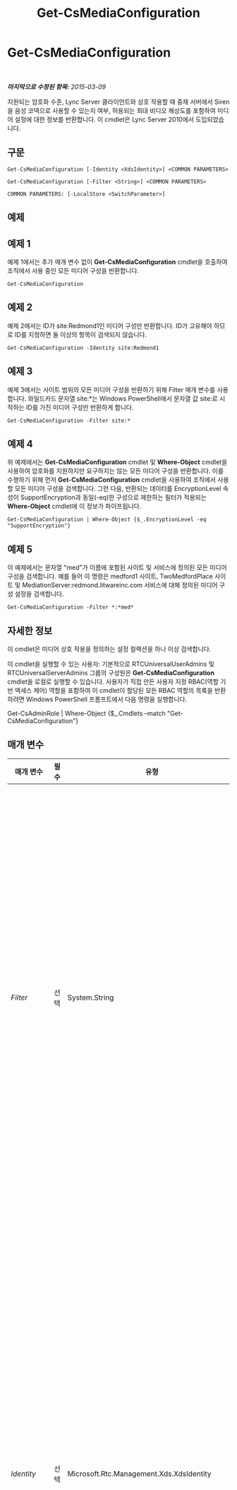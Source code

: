 ﻿---
title: Get-CsMediaConfiguration
TOCTitle: Get-CsMediaConfiguration
ms:assetid: 071c1733-07c3-4075-8745-367634e37941
ms:mtpsurl: https://technet.microsoft.com/ko-kr/library/Gg398128(v=OCS.15)
ms:contentKeyID: 49302702
ms.date: 08/10/2015
mtps_version: v=OCS.15
ms.translationtype: HT
---

# Get-CsMediaConfiguration

 

_**마지막으로 수정된 항목:** 2015-03-09_

지원되는 암호화 수준, Lync Server 클라이언트와 상호 작용할 때 중재 서버에서 Siren을 음성 코덱으로 사용할 수 있는지 여부, 허용되는 최대 비디오 해상도를 포함하여 미디어 설정에 대한 정보를 반환합니다. 이 cmdlet은 Lync Server 2010에서 도입되었습니다.

## 구문

    Get-CsMediaConfiguration [-Identity <XdsIdentity>] <COMMON PARAMETERS>

    Get-CsMediaConfiguration [-Filter <String>] <COMMON PARAMETERS>

    COMMON PARAMETERS: [-LocalStore <SwitchParameter>]

## 예제

## 예제 1

예제 1에서는 추가 매개 변수 없이 **Get-CsMediaConfiguration** cmdlet을 호출하여 조직에서 사용 중인 모든 미디어 구성을 반환합니다.

    Get-CsMediaConfiguration

## 예제 2

예제 2에서는 ID가 site:Redmond1인 미디어 구성만 반환합니다. ID가 고유해야 하므로 ID를 지정하면 둘 이상의 항목이 검색되지 않습니다.

    Get-CsMediaConfiguration -Identity site:Redmond1

## 예제 3

예제 3에서는 사이트 범위의 모든 미디어 구성을 반환하기 위해 Filter 매개 변수를 사용합니다. 와일드카드 문자열 site:\*는 Windows PowerShell에서 문자열 값 site:로 시작하는 ID를 가진 미디어 구성만 반환하게 합니다.

    Get-CsMediaConfiguration -Filter site:*

## 예제 4

위 예제에서는 **Get-CsMediaConfiguration** cmdlet 및 **Where-Object** cmdlet을 사용하여 암호화를 지원하지만 요구하지는 않는 모든 미디어 구성을 반환합니다. 이를 수행하기 위해 먼저 **Get-CsMediaConfiguration** cmdlet을 사용하여 조직에서 사용할 모든 미디어 구성을 검색합니다. 그런 다음, 반환되는 데이터를 EncryptionLevel 속성이 SupportEncryption과 동일(-eq)한 구성으로 제한하는 필터가 적용되는 **Where-Object** cmdlet에 이 정보가 파이프됩니다.

    Get-CsMediaConfiguration | Where-Object {$_.EncryptionLevel -eq "SupportEncryption"}

## 예제 5

이 예제에서는 문자열 "med"가 이름에 포함된 사이트 및 서비스에 정의된 모든 미디어 구성을 검색합니다. 예를 들어 이 명령은 medford1 사이트, TwoMedfordPlace 사이트 및 MediationServer:redmond.litwareinc.com 서비스에 대해 정의된 미디어 구성 설정을 검색합니다.

    Get-CsMediaConfiguration -Filter *:*med*

## 자세한 정보

이 cmdlet은 미디어 상호 작용을 정의하는 설정 컬렉션을 하나 이상 검색합니다.

이 cmdlet을 실행할 수 있는 사용자: 기본적으로 RTCUniversalUserAdmins 및 RTCUniversalServerAdmins 그룹의 구성원은 **Get-CsMediaConfiguration** cmdlet을 로컬로 실행할 수 있습니다. 사용자가 직접 만든 사용자 지정 RBAC(역할 기반 액세스 제어) 역할을 포함하여 이 cmdlet이 할당된 모든 RBAC 역할의 목록을 반환하려면 Windows PowerShell 프롬프트에서 다음 명령을 실행합니다.

Get-CsAdminRole | Where-Object {$\_.Cmdlets –match "Get-CsMediaConfiguration"}

## 매개 변수


<table>
<colgroup>
<col style="width: 25%" />
<col style="width: 25%" />
<col style="width: 25%" />
<col style="width: 25%" />
</colgroup>
<thead>
<tr class="header">
<th>매개 변수</th>
<th>필수</th>
<th>유형</th>
<th>설명</th>
</tr>
</thead>
<tbody>
<tr class="odd">
<td><p><em>Filter</em></p></td>
<td><p>선택</p></td>
<td><p>System.String</p></td>
<td><p>이 매개 변수는 이 매개 변수에 전달된 와일드카드 값에 기초하여 Get 작업의 결과를 필터링합니다.</p></td>
</tr>
<tr class="even">
<td><p><em>Identity</em></p></td>
<td><p>선택</p></td>
<td><p>Microsoft.Rtc.Management.Xds.XdsIdentity</p></td>
<td><p>검색할 미디어 구성의 고유 식별자입니다. 이 식별자는 이 구성이 적용되는 범위(전역, 사이트 또는 서비스)를 지정합니다.</p></td>
</tr>
<tr class="odd">
<td><p><em>LocalStore</em></p></td>
<td><p>선택</p></td>
<td><p>System.Management.Automation.SwitchParameter</p></td>
<td><p>중앙 관리 저장소 자체가 아니라 중앙 관리 저장소의 로컬 복제본에서 미디어 구성 정보를 검색합니다.</p></td>
</tr>
</tbody>
</table>


## 입력 형식

없음.

## 반환 형식

**Get-CsMediaConfiguration** cmdlet은 Microsoft.Rtc.Management.WritableConfig.Settings.Media.MediaSettings 개체의 인스턴스를 반환합니다.

## 참고 항목

#### 기타 리소스

[New-CsMediaConfiguration](new-csmediaconfiguration.md)  
[Remove-CsMediaConfiguration](remove-csmediaconfiguration.md)  
[Set-CsMediaConfiguration](set-csmediaconfiguration.md)

